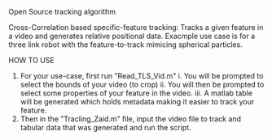 Open Source tracking algorithm

Cross-Correlation based specific-feature tracking: Tracks a given feature in a video and generates relative positional data.
Exacmple use case is for a three link robot with the feature-to-track mimicing spherical particles.


HOW TO USE

1. For your use-case, first run "Read_TLS_Vid.m" 
    i.  You will be prompted to select the bounds of your video (to crop)
    ii. You will then be prompted to select some properties of your feature in the video.
    iii. A matlab table will be generated which holds metadata making it easier to track your feature.
2. Then in the "Tracling_Zaid.m" file, input the video file to track and tabular data that was generated and run the script.
